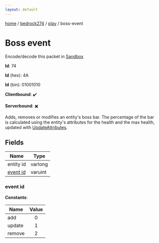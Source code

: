 ```yaml
---
layout: default
---
```


[home](/)  /  [bedrock274](/protocol/bedrock274)  /  [play](/protocol/bedrock274/play)  /  boss-event

# Boss event

Encode/decode this packet in [Sandbox](../../../sandbox/bedrock274#Play.BossEvent)

**Id**: 74

**Id** (hex): 4A

**Id** (bin): 01001010

**Clientbound**: ✔️

**Serverbound**: ✖️

Adds, removes or modifies an entity's boss bar. The percentage of the bar is calculated using the entity's attributes for the health and the max health, updated with [UpdateAttributes](play_update-attributes).

## Fields

Name | Type
---|---
entity id | varlong
[event id](#event-id) | varuint

### event id

**Constants**:

Name | Value
---|:---:
add | 0
update | 1
remove | 2
